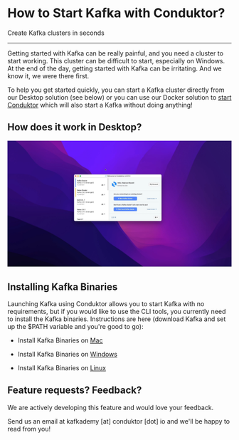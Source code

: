 How to Start Kafka with Conduktor?
==================================

Create Kafka clusters in seconds

* * *

Getting started with Kafka can be really painful, and you need a cluster to start working. This cluster can be difficult to start, especially on Windows. At the end of the day, getting started with Kafka can be irritating. And we know it, we were there first.

To help you get started quickly, you can start a Kafka cluster directly from our Desktop solution (see below) or you can use our Docker solution to [start Conduktor](https://signup.conduktor.io/get-started/) which will also start a Kafka without doing anything!

How does it work in Desktop?
----------------------------

[](#How-does-it-work-in-Desktop?-0)

[![Watch the video](../static/images/videoframe_0.png)](https://videos.ctfassets.net/o12xgu4mepom/1XGOwXEtKrAOMrGUYtzidp/c6e616b9b7dc5847e4c6b4f8a9776306/Start_Kafka_clusters_in_seconds_with_Conduktor.mp4)



Installing Kafka Binaries
-------------------------

[](#Installing-Kafka-Binaries-1)

Launching Kafka using Conduktor allows you to start Kafka with no requirements, but if you would like to use the CLI tools, you currently need to install the Kafka binaries. Instructions are here (download Kafka and set up the $PATH variable and you're good to go):

*   Install Kafka Binaries on [Mac](/kafka/how-to-install-apache-kafka-on-mac/)
    
*   Install Kafka Binaries on [Windows](/kafka/how-to-install-apache-kafka-on-windows/)
    
*   Install Kafka Binaries on [Linux](/kafka/how-to-install-apache-kafka-on-linux/)
    

Feature requests? Feedback?
---------------------------

[](#Feature-requests?-Feedback?-2)

We are actively developing this feature and would love your feedback.

Send us an email at kafkademy \[at\] conduktor \[dot\] io and we'll be happy to read from you!
